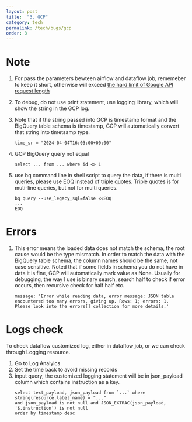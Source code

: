 ```yaml
---
layout: post
title:  "3. GCP"
category: tech
permalink: /tech/bugs/gcp
order: 3
---
```


# Note
1. For pass the parameters bewteen airflow and dataflow job, rememeber to keep it short, otherwise will exceed [the hard limit of Google API request length](https://cloud.google.com/knowledge/kb/error-400-bad-request-request-payload-size-exceeds-the-limit-000004321#:~:text=The%20error%20Request%20payload%20size,limit%20and%20cannot%20be%20increased.)

2. To debug, do not use print statement, use logging library, which will show the string in the GCP log. 

3. Note that if the string passed into GCP is timestamp format and the BigQuery table schema is timestamp, GCP will automatically convert that string into timetsamp type.
    ```
    time_sr = "2024-04-04T16:03:00+00:00"
    ```

4. GCP BigQuery query not equal
    ```
    select ... from ... where id <> 1
    ```
5. use bq command line in shell script to query the data, if there is multi queries, please use EOQ instead of triple quotes.
   Triple quotes is for muti-line queries, but not for multi queries.

    ```
    bq query --use_legacy_sql=false <<EOQ
    ...
    EOQ
    ```

# Errors
1. This error means the loaded data does not match the schema, the root cause would be the type mismatch. 
In order to match the data with the BigQuery table schema, the column names should be the same, not case sensitive. 
Noted that if some fields in schema you do not have in data it is fine, GCP will automatically mark value as None.
Usually for debugging, the way I use is binary search, search half to check if error occurs, then recursive check for half half etc.
    ```
    message: 'Error while reading data, error message: JSON table 
    encountered too many errors, giving up. Rows: 1; errors: 1. 
    Please look into the errors[] collection for more details.'
    ``` 

# Logs check
To check dataflow customized log, either in dataflow job, or we can check through Logging resource.
1. Go to Log Analyics 
2. Set the time back to avoid missing records
3. input query, the customized logging statement will be in json_payload column which contains instruction as a key.
    ```
    select text_payload, json_payload from `...` where string(resource.label_name) = "..."
    and json_payload is not null and JSON_EXTRAC(json_payload, '$.instruction') is not null 
    order by timestamp desc
    ```

